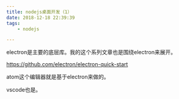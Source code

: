 ```yaml
---
title: nodejs桌面开发（1）
date: 2018-12-18 22:39:39
tags:
	- nodejs

---
```




electron是主要的底层库。我的这个系列文章也是围绕electron来展开。

https://github.com/electron/electron-quick-start

atom这个编辑器就是基于electron来做的。

vscode也是。



